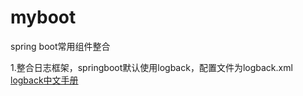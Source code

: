 # myboot
spring boot常用组件整合

1.整合日志框架，springboot默认使用logback，配置文件为logback.xml  [logback中文手册](http://www.logback.cn/)